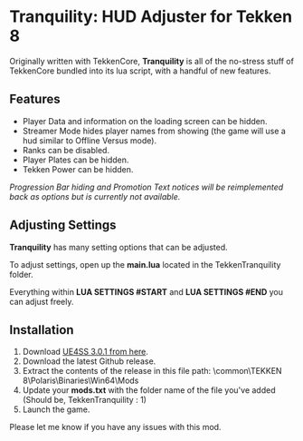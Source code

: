 # Tranquility: HUD Adjuster for Tekken 8
Originally written with TekkenCore, **Tranquility** is all of the no-stress stuff of TekkenCore bundled into its lua script, with a handful of new features.

## Features
- Player Data and information on the loading screen can be hidden.
- Streamer Mode hides player names from showing (the game will use a hud similar to Offline Versus mode).
- Ranks can be disabled.
- Player Plates can be hidden.
- Tekken Power can be hidden.

_Progression Bar hiding and Promotion Text notices will be reimplemented back as options but is currently not available._

## Adjusting Settings
**Tranquility** has many setting options that can be adjusted.

To adjust settings, open up the **main.lua** located in the TekkenTranquility folder.

Everything within **LUA SETTINGS #START** and **LUA SETTINGS #END** you can adjust freely.

## Installation
1. Download [UE4SS 3.0.1 from here](https://duckduckgo.com](https://github.com/UE4SS-RE/RE-UE4SS/releases/tag/v3.0.1)).
2. Download the latest Github release.
3. Extract the contents of the release in this file path: <steamapps>\common\TEKKEN 8\Polaris\Binaries\Win64\Mods
4. Update your **mods.txt** with the folder name of the file you've added (Should be, TekkenTranquility : 1)
5. Launch the game.

Please let me know if you have any issues with this mod.

 
